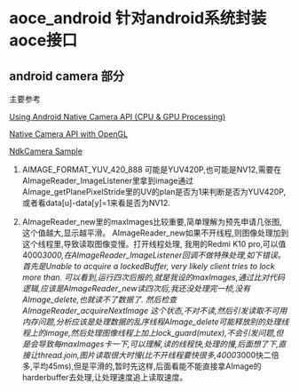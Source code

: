 # aoce_android 针对android系统封装aoce接口

## android camera 部分

主要参考

[Using Android Native Camera API (CPU & GPU Processing)](https://www.sisik.eu/blog/android/ndk/camera)

[Native Camera API with OpenGL](https://github.com/sixo/native-camera/blob/master/app/src/main/cpp/native-lib.cpp)

[NdkCamera Sample](https://github.com/android/ndk-samples/tree/master/camera)

1. AIMAGE_FORMAT_YUV_420_888 可能是YUV420P,也可能是NV12,需要在AImageReader_ImageListener里拿到image通过AImage_getPlanePixelStride里的UV的plan是否为1来判断是否为YUV420P,或者看data[u]-data[y]=1来看是否为NV12.

2. AImageReader_new里的maxImages比较重要,简单理解为预先申请几张图,这个值越大,显示越平滑。
AImageReader_new如果不开线程,则图像处理加到这个线程里,导致读取图像变慢。打开线程处理,
我用的Redmi K10 pro,可以值4000*3000,在AImageReader_ImageListener回调不做特殊处理,如下错误。
首先是Unable to acquire a lockedBuffer, very likely client tries to lock more than.
可以看到,运行四次后报的,就是我设的maxImages,通过比对代码逻辑,应该是AImageReader_new读四次后,我还没处理完一桢,没有AImage_delete,也就读不了数据了.
然后检查 AImageReader_acquireNextImage 这个状态,不对不读,然后引发读取不可用内存问题,分析应该是处理数据的乱序线程AImage_delete可能释放别的处理线程上的image,然后处理图像线程上加上lock_guard(mutex),不会引发问题,但是会导致每maxImages卡一下,可以理解,读的线程快,处理的慢,后面想了下,直接让thread.join,图片读取很大时慢(比不开线程要快很多,4000*3000快二倍多,平均45ms),但是平滑的,暂时先这样,后面看能不能直接拿AImage的harderbuffer去处理,让处理速度追上读取速度。
